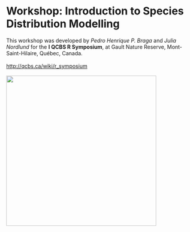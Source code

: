 # Workshop: Introduction to Species Distribution Modelling
This workshop was developed by *Pedro Henrique P. Braga* and *Julia Nordlund* for the **I QCBS R Symposium**, at Gault Nature Reserve, Mont-Saint-Hilaire, Québec, Canada.
<br> 
<br> 
http://qcbs.ca/wiki/r_symposium
<br> 
<br> 
<img src="http://qcbs.ca/wiki/_media/flyer_wiki.jpg" width="400"/>


